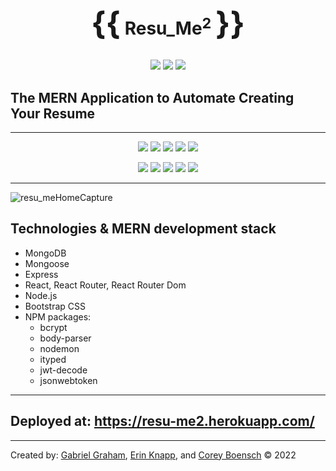 

# <p align="center"><span style="font-size: 50px">{{</span> Resu_Me<sup>2</sup> <span style="font-size: 50px">}}</a></p>

<p align="center">
    <img src="https://img.shields.io/github/repo-size/erinknapp/resu_me" />
    <img src="https://img.shields.io/github/languages/top/erinknapp/resu_me"  />
    <img src="https://img.shields.io/github/issues/erinknapp/resu_me" />
</p>

## The MERN Application to Automate Creating Your Resume
----
<p align="center">
    <img src="https://img.shields.io/badge/Mongoose-yellow" />
    <img src="https://img.shields.io/badge/MonoDB-orange" />
    <img src="https://img.shields.io/badge/Express-blue"  />
    <img src="https://img.shields.io/badge/React-success"  />
    <img src="https://img.shields.io/badge/Node.js-blueviolet"  />  
</p>
<p align="center">
    <img src="https://img.shields.io/badge/Javascript-yellow" />
    <img src="https://img.shields.io/badge/JSON Web Token-orange" />
    <img src="https://img.shields.io/badge/dotenv-blue"  />
    <img src="https://img.shields.io/badge/npm-success" />
    <img src="https://img.shields.io/badge/Bootstrap CSS-blueviolet" />  
</p>

----
![resu_meHomeCapture](https://user-images.githubusercontent.com/87203701/160955730-8b9c2526-3552-4e3c-b3e5-4d8a5c06d1bf.PNG)


## Technologies & MERN development stack
- MongoDB
- Mongoose
- Express
- React, React Router, React Router Dom
- Node.js
- Bootstrap CSS
- NPM packages:
    - bcrypt
    - body-parser
    - nodemon
    - ityped
    - jwt-decode
    - jsonwebtoken
-----

## Deployed at: <a href="https://resu-me2.herokuapp.com/">https://resu-me2.herokuapp.com/</a>
-----
Created by: <a href="https://github.com/gr4ham18">Gabriel Graham</a>, <a href="https://github.com/erinknapp">Erin Knapp</a>, and <a href="https://github.com/cboensch6505">Corey Boensch</a>  &copy; 2022
